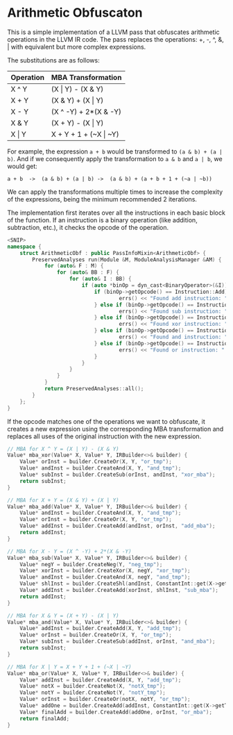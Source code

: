 # Arithmetic Obfuscaton
This is a simple implementation of a LLVM pass that obfuscates arithmetic operations in the LLVM IR code. The pass replaces the operations: +, -, ^, &, | with equivalent but more complex expressions.

The substitutions are as follows:

| Operation | MBA Transformation     |
|-----------|------------------------|
| X ^ Y     | (X \| Y) - (X & Y)     |
| X + Y     | (X & Y) + (X \| Y)     |
| X - Y     | (X ^ -Y) + 2*(X & -Y)  |
| X & Y     | (X + Y) - (X \| Y)     |
| X \| Y    | X + Y + 1 + (~X \| ~Y) |

For example, the expression `a + b` would be transformed to `(a & b) + (a | b)`. And if we consequently apply the transformation to `a & b` and `a | b`, we would get:

`a + b  ->  (a & b) + (a | b) ->  (a & b) + (a + b + 1 + (~a | ~b))`

We can apply the transformations multiple times to increase the complexity of the expressions, being the minimum recommended 2 iterations.

The implementation first iterates over all the instructions in each basic block of the function. If an instruction is a binary operation (like addition, subtraction, etc.), it checks the opcode of the operation. 

```cpp
<SNIP>
namespace {
    struct ArithmeticObf : public PassInfoMixin<ArithmeticObf> {
        PreservedAnalyses run(Module &M, ModuleAnalysisManager &AM) {
            for (auto& F : M) {
                for (auto& BB : F) {
                    for (auto& I : BB) {
                        if (auto *binOp = dyn_cast<BinaryOperator>(&I)) {                       // Check if the instruction is a binary operation
                            if (binOp->getOpcode() == Instruction::Add) {                       // Check if it's an addition operation
                                    errs() << "Found add instruction: " << *binOp << "\n";
                            } else if (binOp->getOpcode() == Instruction::Sub) {                // Check if it's a subtraction operation
                                    errs() << "Found sub instruction: " << *binOp << "\n";
                            } else if (binOp->getOpcode() == Instruction::Xor) {               // Check if it's a XOR operation
                                    errs() << "Found xor instruction: " << *binOp << "\n";
                            } else if (binOp->getOpcode() == Instruction::And) {               // Check if it's an AND operation
                                    errs() << "Found and instruction: " << *binOp << "\n";
                            } else if (binOp->getOpcode() == Instruction::Or) {                // Check if it's an OR operation
                                    errs() << "Found or instruction: " << *binOp << "\n";
                            }
                        }
                    }
                }
            }
            return PreservedAnalyses::all();
        }
    };
}
```

If the opcode matches one of the operations we want to obfuscate, it creates a new expression using the corresponding MBA transformation and replaces all uses of the original instruction with the new expression.
```cpp
// MBA for X ^ Y = (X | Y) - (X & Y)
Value* mba_xor(Value* X, Value* Y, IRBuilder<>& builder) {
    Value* orInst = builder.CreateOr(X, Y, "or_tmp");
    Value* andInst = builder.CreateAnd(X, Y, "and_tmp");
    Value* subInst = builder.CreateSub(orInst, andInst, "xor_mba");
    return subInst;
}

// MBA for X + Y = (X & Y) + (X | Y)
Value* mba_add(Value* X, Value* Y, IRBuilder<>& builder) {
    Value* andInst = builder.CreateAnd(X, Y, "and_tmp");
    Value* orInst = builder.CreateOr(X, Y, "or_tmp");
    Value* addInst = builder.CreateAdd(andInst, orInst, "add_mba");
    return addInst;
}

// MBA for X - Y = (X ^ -Y) + 2*(X & -Y)
Value* mba_sub(Value* X, Value* Y, IRBuilder<>& builder) {
    Value* negY = builder.CreateNeg(Y, "neg_tmp");
    Value* xorInst = builder.CreateXor(X, negY, "xor_tmp");
    Value* andInst = builder.CreateAnd(X, negY, "and_tmp");
    Value* shlInst = builder.CreateShl(andInst, ConstantInt::get(X->getType(), 1), "shl_tmp");
    Value* addInst = builder.CreateAdd(xorInst, shlInst, "sub_mba");
    return addInst;
}

// MBA for X & Y = (X + Y) - (X | Y)
Value* mba_and(Value* X, Value* Y, IRBuilder<>& builder) {
    Value* addInst = builder.CreateAdd(X, Y, "add_tmp");
    Value* orInst = builder.CreateOr(X, Y, "or_tmp");
    Value* subInst = builder.CreateSub(addInst, orInst, "and_mba");
    return subInst;
}

// MBA for X | Y = X + Y + 1 + (~X | ~Y)
Value* mba_or(Value* X, Value* Y, IRBuilder<>& builder) {
    Value* addInst = builder.CreateAdd(X, Y, "add_tmp");
    Value* notX = builder.CreateNot(X, "notX_tmp");
    Value* notY = builder.CreateNot(Y, "notY_tmp");
    Value* orInst = builder.CreateOr(notX, notY, "or_tmp");
    Value* addOne = builder.CreateAdd(addInst, ConstantInt::get(X->getType(), 1), "addOne_tmp");
    Value* finalAdd = builder.CreateAdd(addOne, orInst, "or_mba");
    return finalAdd;
}
```